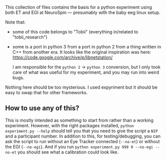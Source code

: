 This collection of files contains the basis for a python experiment using both
ET and EGI at NeuroSpin — presumably with the baby eeg linux setup.

Note that:

* some of this code belongs to "Tobii" (everything in/related to "tobii_research")
* some is a port in python 3 from a port in python 2 from a thing written in
  C++ from another era. It looks like the original inspiration was here: https://code.google.com/archive/p/libnetstation/

  I am responsible for the `python 2` -> `python 3` conversion, but I only took
  care of what was useful for my experiment, and you may run into weird bugs.

Nothing here should be too mysterious. I used expyriment but it should be easy
to swap that for other frameworks.

## How to use any of this?

This is mostly intended as something to start from rather than a working
experiment. However, with the right packages installed, `python experiment.py
--help` should tell you that you need to give the script a `NIP` and
a participant number. In addition to this, for testing/debugging, you can ask
the script to run without an Eye Tracker connected (`--no-et`) or without the
EGI (`--no-egi`). And if you run `python experiment.py 999 9 --no-egi --no-et`
you should see what a calibration could look like.
